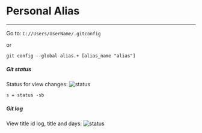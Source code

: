 # Personal Alias # 
***
Go to:
```C://Users/UserName/.gitconfig```

or

```git config --global alias.+ [alias_name "alias"]```
##### Git status
Status for view changes:
![status](/img/status.png)

```s = status -sb```
##### Git log
View title id log, title and days:
![status](/img/lg.png)